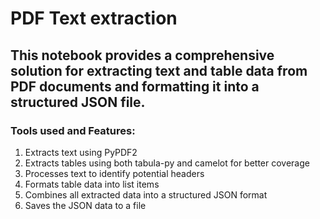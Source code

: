 # PDF Text extraction

## This notebook provides a comprehensive solution for extracting text and table data from PDF documents and formatting it into a structured JSON file.

### Tools used and Features:
1. Extracts text using PyPDF2
2. Extracts tables using both tabula-py and camelot for better coverage
3. Processes text to identify potential headers
4. Formats table data into list items
5. Combines all extracted data into a structured JSON format
6. Saves the JSON data to a file
